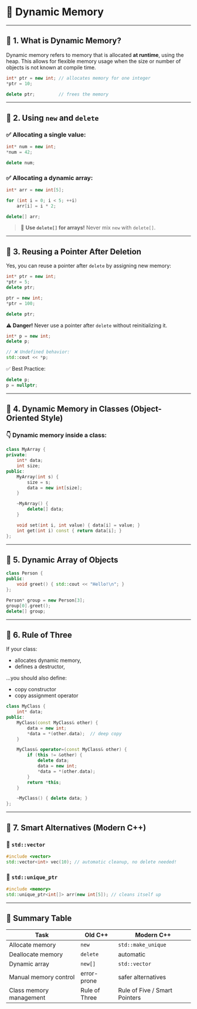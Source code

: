# 🚗 Dynamic Memory

---

## 🔹 1. What is Dynamic Memory?

Dynamic memory refers to memory that is allocated **at runtime**, using the heap.
This allows for flexible memory usage when the size or number of objects is not known at compile time.

```cpp
int* ptr = new int; // allocates memory for one integer
*ptr = 10;

delete ptr;         // frees the memory
```

---

## 🔹 2. Using `new` and `delete`

### ✅ Allocating a single value:

```cpp
int* num = new int;
*num = 42;

delete num;
```

### ✅ Allocating a dynamic array:

```cpp
int* arr = new int[5];

for (int i = 0; i < 5; ++i)
    arr[i] = i * 2;

delete[] arr;
```

> 🔸 **Use `delete[]` for arrays!** Never mix `new` with `delete[]`.

---

## 🔹 3. Reusing a Pointer After Deletion

Yes, you can reuse a pointer after `delete` by assigning new memory:

```cpp
int* ptr = new int;
*ptr = 5;
delete ptr;

ptr = new int;
*ptr = 100;

delete ptr;
```

⚠️ **Danger!** Never use a pointer after `delete` without reinitializing it.

```cpp
int* p = new int;
delete p;

// ❌ Undefined behavior:
std::cout << *p; 
```

✅ Best Practice:

```cpp
delete p;
p = nullptr;
```

---

## 🔹 4. Dynamic Memory in Classes (Object-Oriented Style)

### 👇 Dynamic memory inside a class:

```cpp
class MyArray {
private:
    int* data;
    int size;
public:
    MyArray(int s) {
        size = s;
        data = new int[size];
    }

    ~MyArray() {
        delete[] data;
    }

    void set(int i, int value) { data[i] = value; }
    int get(int i) const { return data[i]; }
};
```

---

## 🔹 5. Dynamic Array of Objects

```cpp
class Person {
public:
    void greet() { std::cout << "Hello!\n"; }
};

Person* group = new Person[3];
group[0].greet();
delete[] group;
```

---

## 🔹 6. Rule of Three

If your class:

* allocates dynamic memory,
* defines a destructor,

...you should also define:

* copy constructor
* copy assignment operator

```cpp
class MyClass {
    int* data;
public:
    MyClass(const MyClass& other) {
        data = new int;
        *data = *(other.data);  // deep copy
    }

    MyClass& operator=(const MyClass& other) {
        if (this != &other) {
            delete data;
            data = new int;
            *data = *(other.data);
        }
        return *this;
    }

    ~MyClass() { delete data; }
};
```

---

## 🔹 7. Smart Alternatives (Modern C++)

### 🧠 `std::vector`

```cpp
#include <vector>
std::vector<int> vec(10); // automatic cleanup, no delete needed!
```

### 🧠 `std::unique_ptr`

```cpp
#include <memory>
std::unique_ptr<int[]> arr(new int[5]); // cleans itself up
```

---

## 🎯 Summary Table

| Task                    | Old C++       | Modern C++                    |
| ----------------------- | ------------- | ----------------------------- |
| Allocate memory         | `new`         | `std::make_unique`            |
| Deallocate memory       | `delete`      | automatic                     |
| Dynamic array           | `new[]`       | `std::vector`                 |
| Manual memory control   | error-prone   | safer alternatives            |
| Class memory management | Rule of Three | Rule of Five / Smart Pointers |
